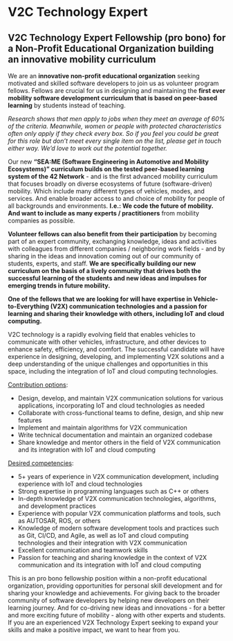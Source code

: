 # V2C Technology Expert


## V2C Technology Expert Fellowship (pro bono) for a Non-Profit Educational Organization building an innovative mobility curriculum

We are an **innovative non-profit educational organization** seeking motivated and skilled software developers to join us as volunteer program fellows. Fellows are crucial for us in designing and maintaining the **first ever mobility software development curriculum that is based on peer-based learning** by students instead of teaching. 

*Research shows that men apply to jobs when they meet an average of 60% of the criteria. Meanwhile, women or people with protected characteristics often only apply if they check every box. So if you feel you could be great for this role but don’t meet every single item on the list, please get in touch either way. We’d love to work out the potential together.*

Our new **“SEA:ME (Software Engineering in Automotive and Mobility Ecosystems)” curriculum builds on the tested peer-based learning system of the 42 Network** - and is the first advanced mobility curriculum that focuses broadly on diverse ecosystems of future (software-driven) mobility. Which include many different types of vehicles, modes, and services. And enable broader access to and choice of mobility for people of all backgrounds and environments. **I.e.: We code the future of mobility. And want to include as many experts / practitioners** from mobility companies as possible. 

**Volunteer fellows can also benefit from their participation** by becoming part of an expert community, exchanging knowledge, ideas and activities with colleagues from different companies / neighboring work fields - and by sharing in the ideas and innovation coming out of our community of students, experts, and staff. **We are specifically building our new curriculum on the basis of a lively community that drives both the successful learning of the students and new ideas and impulses for emerging trends in future mobility.**

**One of the fellows that we are looking for will have expertise in Vehicle-to-Everything (V2X) communication technologies and a passion for learning and sharing their knowledge with others, including IoT and cloud computing.**

V2C technology is a rapidly evolving field that enables vehicles to communicate with other vehicles, infrastructure, and other devices to enhance safety, efficiency, and comfort. The successful candidate will have experience in designing, developing, and implementing V2X solutions and a deep understanding of the unique challenges and opportunities in this space, including the integration of IoT and cloud computing technologies.

<span style="text-decoration:underline;">Contribution options</span>:



* Design, develop, and maintain V2X communication solutions for various applications, incorporating IoT and cloud technologies as needed
* Collaborate with cross-functional teams to define, design, and ship new features
* Implement and maintain algorithms for V2X communication
* Write technical documentation and maintain an organized codebase
* Share knowledge and mentor others in the field of V2X communication and its integration with IoT and cloud computing

<span style="text-decoration:underline;">Desired competencies</span>:



* 5+ years of experience in V2X communication development, including experience with IoT and cloud technologies
* Strong expertise in programming languages such as C++ or others
* In-depth knowledge of V2X communication technologies, algorithms, and development practices
* Experience with popular V2X communication platforms and tools, such as AUTOSAR, ROS, or others
* Knowledge of modern software development tools and practices such as Git, CI/CD, and Agile, as well as IoT and cloud computing technologies and their integration with V2X communication
* Excellent communication and teamwork skills
* Passion for teaching and sharing knowledge in the context of V2X communication and its integration with IoT and cloud computing

This is an pro bono fellowship position within a non-profit educational organization, providing opportunities for personal skill development and for sharing your knowledge and achievements. For giving back to the broader community of software developers by helping new developers on their learning journey. And for co-driving new ideas and innovations - for a better and more exciting future of mobility - along with other experts and students. If you are an experienced V2X Technology Expert seeking to expand your skills and make a positive impact, we want to hear from you.
